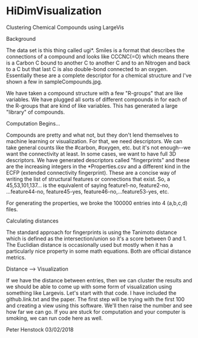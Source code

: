 # HiDimVisualization
Clustering Chemical Compounds using LargeVis

Background

The data set is this thing called ugi*.  Smiles is a format that
describes the connections of a compound and looks like CCCNC(=O) which
means there is a Carbon C bound to another C to another C and to an
Nitrogen and back to a C but that last C is also double-bond connected
to an oxygen.  Essentially these are a complete descriptor for a
chemical structure and I've shown a few in sampleCompounds.jpg.

We have taken a compound structure with a few "R-groups" that are like
variables.  We have plugged all sorts of different compounds in for
each of the R-groups that are kind of like variables.  This has
generated a large "library" of compounds.

Computation Begins...

Compounds are pretty and what not, but they don't lend themselves to
machine learning or visualization.  For that, we need descriptors.  We
can take general counts like the #carbon, #oxygen, etc. but it's not
enough--we want the connectivity at least.  In some cases, we want to
have full 3D descriptors.  We have generated descriptors called
"fingerprints" and these are the increasing integers in the
*Properties.csv and a different kind in the ECFP (extended
connectivity fingerprint).  These are a concise way of writing the
list of structural features or connections that exist.  So, a
45,53,101,137... is the equivalent of saying feature1-no, feature2-no,
...feature44-no, feature45-yes, feature46-no,...feature53-yes, etc.

For generating the properties, we broke the 100000 entries into 4
(a,b,c,d) files.

Calculating distances

The standard approach for fingerprints is using the Tanimoto distance
which is defined as the intersection/union so it's a score between 0
and 1.  The Euclidian distance is occasionally used but mostly when it
has a particularly nice property in some math equations.  Both are
official distance metrics.

Distance --> Visualization

If we have the distance between entries, then we can cluster the
results and we should be able to come up with some form of
visualization using something like Largevis.  Let's start with that
code.  I have included the github.link.txt and the paper.  The first
step will be trying with the first 100 and creating a view using this
software.  We'll then raise the number and see how far we can go.  If
you are stuck for computation and your computer is smoking, we can run
code here as well.

Peter Henstock
03/02/2018
